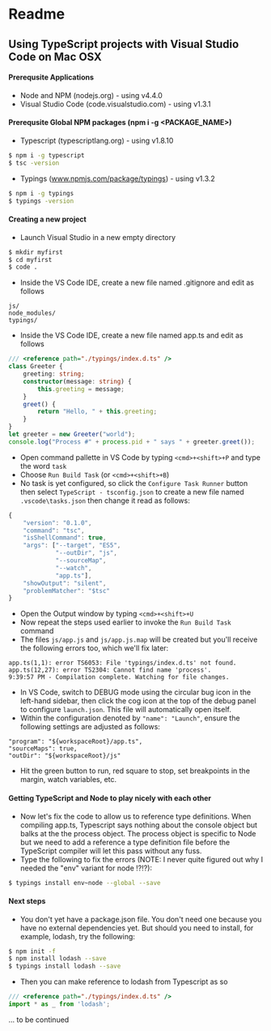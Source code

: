 # Readme
## Using TypeScript projects with Visual Studio Code on Mac OSX
#### Prerequsite Applications
- Node and NPM (nodejs.org) - using v4.4.0
- Visual Studio Code (code.visualstudio.com) - using v1.3.1

#### Prerequsite Global NPM packages (npm i -g <PACKAGE_NAME>)
- Typescript (typescriptlang.org) - using v1.8.10
```sh
$ npm i -g typescript
$ tsc -version
```
- Typings (www.npmjs.com/package/typings) - using v1.3.2
```sh
$ npm i -g typings
$ typings -version
```

#### Creating a new project
- Launch Visual Studio in a new empty directory
```sh
$ mkdir myfirst
$ cd myfirst
$ code .
```
- Inside the VS Code IDE, create a new file named .gitignore and edit as follows
```
js/
node_modules/
typings/
```
- Inside the VS Code IDE, create a new file named app.ts and edit as follows
```ts
/// <reference path="./typings/index.d.ts" />
class Greeter {
    greeting: string;
    constructor(message: string) {
        this.greeting = message;
    }
    greet() {
        return "Hello, " + this.greeting;
    }
}
let greeter = new Greeter("world");
console.log("Process #" + process.pid + " says " + greeter.greet());
```
- Open command pallette in VS Code by typing ``<cmd>+<shift>+P`` and type the word ``task``
- Choose ``Run Build Task`` (or ``<cmd>+<shift>+B``)
- No task is yet configured, so click the ``Configure Task Runner`` button then select ``TypeScript - tsconfig.json`` to create a new file named ``.vscode\tasks.json`` then change it read as follows:
```js
{
    "version": "0.1.0",
    "command": "tsc",
    "isShellCommand": true,
    "args": ["--target", "ES5",
             "--outDir", "js",
             "--sourceMap",
             "--watch",
             "app.ts"],
    "showOutput": "silent",
    "problemMatcher": "$tsc"
}  
```
- Open the Output window by typing ``<cmd>+<shift>+U``
- Now repeat the steps used earlier to invoke the ``Run Build Task`` command
- The files ``js/app.js`` and ``js/app.js.map`` will be created but you'll receive the following errors too, which we'll fix later:
```
app.ts(1,1): error TS6053: File 'typings/index.d.ts' not found.
app.ts(12,27): error TS2304: Cannot find name 'process'.
9:39:57 PM - Compilation complete. Watching for file changes.
```
- In VS Code, switch to DEBUG mode using the circular bug icon in the left-hand sidebar, then click the cog icon at the top of the debug panel to configure ``launch.json``.  This file will automatically open itself.
- Within the configuration denoted by ``"name": "Launch"``, ensure the following settings are adjusted as follows:
```
"program": "${workspaceRoot}/app.ts",
"sourceMaps": true,
"outDir": "${workspaceRoot}/js"
```
- Hit the green button to run, red square to stop, set breakpoints in the margin, watch variables, etc.

#### Getting TypeScript and Node to play nicely with each other
- Now let's fix the code to allow us to reference type definitions.  When compiling app.ts, Typescript says nothing about the console object but balks at the the process object.  The process object is specific to Node but we need to add a reference a type definition file before the TypeScript compiler will let this pass without any fuss.
- Type the following to fix the errors (NOTE: I never quite figured out why I needed the "env" variant for node !?!?):
```sh
$ typings install env~node --global --save
```

#### Next steps
- You don't yet have a package.json file.  You don't need one because you have no external dependencies yet.  But should you need to install, for example, lodash, try the following:
```sh
$ npm init -f
$ npm install lodash --save
$ typings install lodash --save
```
- Then you can make reference to lodash from Typescript as so
```ts
/// <reference path="./typings/index.d.ts" />
import * as _ from 'lodash';
```
... to be continued
